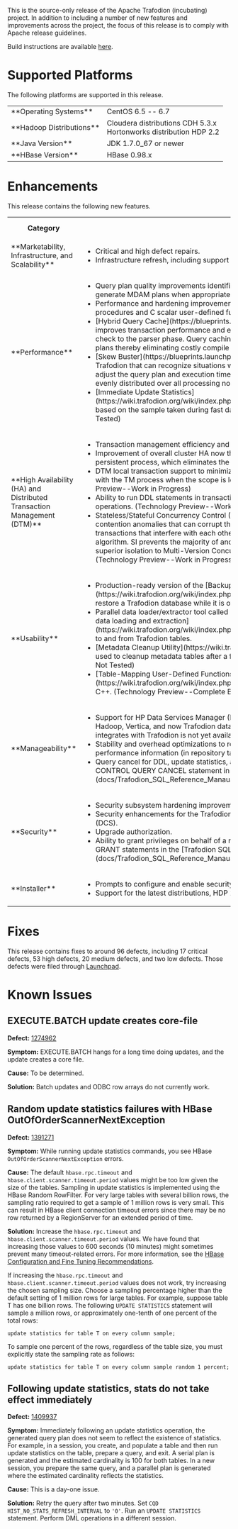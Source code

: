 <!--
  Licensed under the Apache License, Version 2.0 (the "License");
  you may not use this file except in compliance with the License.
  You may obtain a copy of the License at

      http://www.apache.org/licenses/LICENSE-2.0

  Unless required by applicable law or agreed to in writing, software
  distributed under the License is distributed on an "AS IS" BASIS,
  WITHOUT WARRANTIES OR CONDITIONS OF ANY KIND, either express or implied.
  See the License for the specific language governing permissions and
  limitations under the License.
-->

This is the source-only release of the Apache Trafodion (incubating) project. In addition to including a number of new features and improvements across the project, the focus of this release is to comply with Apache release guidelines.

Build instructions are available [here](https://cwiki.apache.org/confluence/pages/viewpage.action?pageId=61316378).

# Supported Platforms
The following platforms are supported in this release.

<span>
  <table>
    <tr>
      <td>**Operating Systems**</td>
      <td>CentOS 6.5 -- 6.7</td>
    </tr>
    <tr>
      <td>**Hadoop Distributions**</td>
      <td>Cloudera distributions CDH 5.3.x<br />Hortonworks distribution HDP 2.2</td>
     </tr>
    <tr>
      <td>**Java Version**</td>
      <td>JDK 1.7.0_67 or newer</td>
    </tr>
    <tr>
      <td>**HBase Version**</td>
      <td>HBase 0.98.x</td>
    </tr>
  </table>
</span>

# Enhancements

This release contains the following new features.

<span>
  <table>
    <tr>
      <th>Category</th>
      <th>Feature</th>
      <th>Defect ID</th>
    </tr>
    <tr>
      <td>**Marketability, Infrastructure, and Scalability**</td>
      <td>
        <ul>
          <li>Critical and high defect repairs.</li>
          <li>Infrastructure refresh, including support for HDP 2.2 and CDH 5.3</li>
        </ul>
      </td>
      <td></td>
    </tr>
    <tr>
      <td>**Performance**</td>
      <td>
        <ul>
          <li>Query plan quality improvements identified by PoC/benchmarks, such as costing changes to help generate MDAM plans when appropriate.</li>
          <li>Performance and hardening improvements to user-defined routines (UDRs) (that is, stored procedures and C scalar user-defined functions (UDFs)).</li>
          <li>[Hybrid Query Cache](https://blueprints.launchpad.net/trafodion/+spec/hybrid-query-cache), which improves transaction performance and efficiency by moving the compiler’s SQL similarity detection check to the parser phase. Query caching allows reuse of pre-existing optimized SQL execution plans thereby eliminating costly compile and optimization overhead.</li>
          <li>[Skew Buster](https://blueprints.launchpad.net/trafodion/+spec/skew-buster), a patented feature in Trafodion that can recognize situations where data is skewed in intermediate stages of a query and adjust the query plan and execution time redistribution of intermediate data to ensure that all data is evenly distributed over all processing nodes.</li> 
          <li>[Immediate Update Statistics](https://wiki.trafodion.org/wiki/index.php/Creating_Statistics_During_Bulk_Load) for the entire table based on the sample taken during fast data loading. (Technology Preview--Complete But Not Fully Tested)</li>
        </ul>
      </td>
      <td></td>
    </tr>
    <tr>
      <td>**High Availability (HA) and Distributed Transaction Management (DTM)**</td>
      <td>
        <ul>
          <li>Transaction management efficiency and performance enhancements.</li>
          <li>Improvement of overall cluster HA now that the Trafodion Transaction Manager (TM) process is a persistent process, which eliminates the triggering of a node failure if the TM fails.</li>
          <li>DTM local transaction support to minimize the overhead of transactions by eliminating interactions with the TM process when the scope is local to the client that began the transaction. (Technology Preview--Work in Progress)</li>
          <li>Ability to run DDL statements in transactions, thus providing database consistency protection for DDL operations. (Technology Preview--Work in Progress)</li>
          <li>Stateless/Stateful Concurrency Control (SSCC), which ensures that transactions prevent data contention anomalies that can corrupt the consistency of a database. It works by preventing user transactions that interfere with each other’s data. SSCC is an extension of the Snapshot Isolation (SI) algorithm. SI prevents the majority of anomalies associated with data corruption and provides superior isolation to Multi-Version Concurrency Control (MVCC), which is used by DTM today. (Technology Preview--Work in Progress)</li>
        </ul>
      </td>
      <td></td>
    </tr>
    <tr>
      <td>**Usability**</td>
      <td>
        <ul>
          <li>Production-ready version of the [Backup/Restore Utility](https://wiki.trafodion.org/wiki/index.php/Backup_and_Restore), which allows you to backup and restore a Trafodion database while it is offline.</li>
          <li>Parallel data loader/extractor tool called "[odb](docs/Trafodion_odb_User_Guide.pdf)" for [trickle data loading and extraction](https://wiki.trafodion.org/wiki/index.php/Data_Loading#Trickle_Loading_Data_Into_Trafodion_Tables) to and from Trafodion tables.</li>
          <li>[Metadata Cleanup Utility](https://wiki.trafodion.org/wiki/index.php/Metadata_Cleanup), which is used to cleanup metadata tables after a failed DDL statement (Technology Preview--Complete But Not Tested)</li>
          <li>[Table-Mapping User-Defined Functions (TMUDF)](https://wiki.trafodion.org/wiki/index.php/Tutorial:_The_object-oriented_UDF_interface) written in C++. (Technology Preview--Complete But Not Tested)</li>
        </ul>
      </td>
      <td></td>
    </tr>
    <tr>
      <td>**Manageability**</td>
      <td>
        <ul>
          <li>Support for HP Data Services Manager (HP DSM), a unified, browser-based tool for management of Hadoop, Vertica, and now Trafodion data services. **NOTE**: The version of HP DSM that integrates with Trafodion is not yet available.</li>
          <li>Stability and overhead optimizations to reduce the overhead of capturing and maintaining query performance information (in repository tables).</li>
          <li>Query cancel for DDL, update statistics, and additional child query operations. For details, see the CONTROL QUERY CANCEL statement in the [Trafodion SQL Reference Manual](docs/Trafodion_SQL_Reference_Manaual.pdf).</li>        
        </ul>
      </td>
      <td></td>
    </tr>
    <tr>
      <td>**Security**</td>
      <td>
        <ul>
          <li>Security subsystem hardening improvements including performance and QA testing.</li>
          <li>Security enhancements for the Trafodion metadata, data loader, and Data Connectivity Services (DCS).</li>
          <li>Upgrade authorization.</li>
          <li>Ability to grant privileges on behalf of a role using the GRANTED BY clause. For details, see the GRANT statements in the [Trafodion SQL Reference Manual](docs/Trafodion_SQL_Reference_Manaual.pdf).</li>
        </ul>
      </td>
      <td></td>
    </tr>
    <tr>
      <td>**Installer**</td>
      <td>
        <ul>
          <li>Prompts to configure and enable security.</li>
          <li>Support for the latest distributions, HDP 2.2 and CDH 5.3.</li>        
        </ul>
      </td>
      <td></td>
    </tr>
  </table>
</span>

# Fixes

This release contains fixes to around 96 defects, including 17 critical defects, 53 high defects, 20 medium defects, and two low defects. Those defects were filed through [Launchpad](https://launchpad.net/trafodion/+milestone/r1.1).

# Known Issues

## EXECUTE.BATCH update creates core-file

**Defect:** [1274962](https://bugs.launchpad.net/trafodion/+bug/1274962)

**Symptom:** EXECUTE.BATCH hangs for a long time doing updates, and the update creates a core file.

**Cause:** To be determined.

**Solution:** Batch updates and ODBC row arrays do not currently work.

## Random update statistics failures with HBase OutOfOrderScannerNextException

**Defect:** [1391271](https://bugs.launchpad.net/trafodion/+bug/1391271)

**Symptom:** While running update statistics commands, you see HBase <code>OutOfOrderScannerNextException</code> errors.

**Cause:** The default <code>hbase.rpc.timeout</code> and <code>hbase.client.scanner.timeout.period</code> values might be too low given the size of the tables. Sampling in update statistics is implemented using the HBase Random RowFilter. For very large tables with several billion rows, the sampling ratio required to get a sample of 1 million rows is very small. This can result in HBase client connection timeout errors since there may be no row returned by a RegionServer for an extended period of time.

**Solution:** Increase the <code>hbase.rpc.timeout</code> and <code>hbase.client.scanner.timeout.period</code> values. We have found that increasing those values to 600 seconds (10 minutes) might sometimes prevent many timeout-related errors. For more information, see the [HBase Configuration and Fine Tuning Recommendations](https://wiki.trafodion.org/wiki/index.php/Configuration#Recommendations).

If increasing the <code>hbase.rpc.timeout</code> and <code>hbase.client.scanner.timeout.period</code> values does not work, try increasing the chosen sampling size. Choose a sampling percentage higher than the default setting of 1 million rows for large tables. For example, suppose table T has one billion rows. The following <code>UPDATE STATISTICS</code> statement will sample a million rows, or approximately one-tenth of one percent of the total rows:

    update statistics for table T on every column sample;

To sample one percent of the rows, regardless of the table size, you must explicitly state the sampling rate as follows:

    update statistics for table T on every column sample random 1 percent;

## Following update statistics, stats do not take effect immediately

**Defect:** [1409937](https://bugs.launchpad.net/trafodion/+bug/1409937)

**Symptom:** Immediately following an update statistics operation, the generated query plan does not seem to reflect the existence of statistics. For example, in a session, you create, and populate a table and then run update statistics on the table, prepare a query, and exit. A serial plan is generated and the estimated cardinality is 100 for both tables. In a new session, you prepare the same query, and a parallel plan is generated where the estimated cardinality reflects the statistics.

**Cause:** This is a day-one issue.

**Solution:** Retry the query after two minutes. Set <code>CQD HIST_NO_STATS_REFRESH_INTERVAL</code> to <code>'0'</code>. Run an <code>UPDATE STATISTICS</code> statement. Perform DML operations in a different session.

